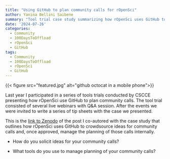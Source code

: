 ```yaml
---
title: "Using GitHub to plan community calls for rOpenSci"
author: Yanina Bellini Saibene
summary: "Tool trial case study summarizing how rOpenSci uses GitHub to organize ours community calls." 
date: '2024-07-26'
categories:
  - Community
  - 100DaysToOffload
  - rOpenSci
  - GitHub
tags:
  - Community
  - 100DaysToOffload
  - rOpenSci
  - GitHub
---
```


{{< figure src="featured.jpg" alt="github octocat in a mobile phone">}}

Last year I participated in a series of tools trials conducted by CSCCE presenting how rOpenSci use GitHub to plan community calls. The tool trial consisted of several live webinars with Q&A session. After the events we were invited to write a series of tip sheets with the case we presented.

This is the [link to Zenodo](https://zenodo.org/records/12117430) of the post I co-autored with the case study that outlines how rOpenSci uses GitHub to crowdsource ideas for community calls and, once approved, manage the planning of those calls internally.


* How do you solicit ideas for your community calls? 

* What tools do you use to manage planning of your community calls?